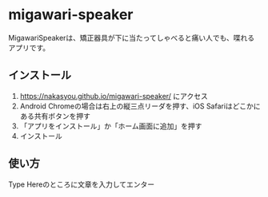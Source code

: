 # migawari-speaker
MigawariSpeakerは、矯正器具が下に当たってしゃべると痛い人でも、喋れるアプリです。
## インストール
1. https://nakasyou.github.io/migawari-speaker/
にアクセス
2. Android Chromeの場合は右上の縦三点リーダを押す、iOS Safariはどこかにある共有ボタンを押す
3. 「アプリをインストール」か「ホーム画面に追加」を押す
4. インストール
## 使い方
Type Hereのところに文章を入力してエンター
